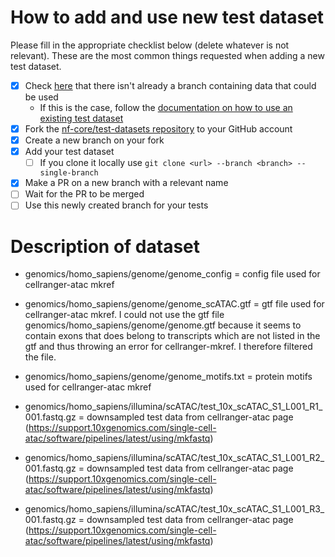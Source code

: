 # How to add and use new test dataset

Please fill in the appropriate checklist below (delete whatever is not relevant). These are the most common things requested when adding a new test dataset.

 - [X] Check [here](https://github.com/nf-core/test-datasets/branches/all) that there isn't already a branch containing data that could be used
   - If this is the case, follow the [documentation on how to use an existing test dataset](https://github.com/nf-core/test-datasets/blob/master/docs/USE_EXISTING_DATA.md)
 - [X] Fork the [nf-core/test-datasets repository](https://github.com/nf-core/test-datasets) to your GitHub account
 - [X] Create a new branch on your fork
 - [X] Add your test dataset
   - [ ] If you clone it locally use `git clone <url> --branch <branch> --single-branch`
 - [X] Make a PR on a new branch with a relevant name
 - [ ] Wait for the PR to be merged
 - [ ] Use this newly created branch for your tests

 # Description of dataset

 - genomics/homo_sapiens/genome/genome_config = config file used for cellranger-atac mkref
 - genomics/homo_sapiens/genome/genome_scATAC.gtf = gtf file used for cellranger-atac mkref.  I could not use the gtf file genomics/homo_sapiens/genome/genome.gtf because it seems to contain exons that does belong to transcripts which are not listed in the gtf and thus throwing an error for cellranger-mkref. I therefore filtered the file.
 - genomics/homo_sapiens/genome/genome_motifs.txt = protein motifs used for cellranger-atac mkref

 - genomics/homo_sapiens/illumina/scATAC/test_10x_scATAC_S1_L001_R1_001.fastq.gz = downsampled test data from cellranger-atac page (https://support.10xgenomics.com/single-cell-atac/software/pipelines/latest/using/mkfastq)
 - genomics/homo_sapiens/illumina/scATAC/test_10x_scATAC_S1_L001_R2_001.fastq.gz = downsampled test data from cellranger-atac page (https://support.10xgenomics.com/single-cell-atac/software/pipelines/latest/using/mkfastq)
 - genomics/homo_sapiens/illumina/scATAC/test_10x_scATAC_S1_L001_R3_001.fastq.gz = downsampled test data from cellranger-atac page (https://support.10xgenomics.com/single-cell-atac/software/pipelines/latest/using/mkfastq)

